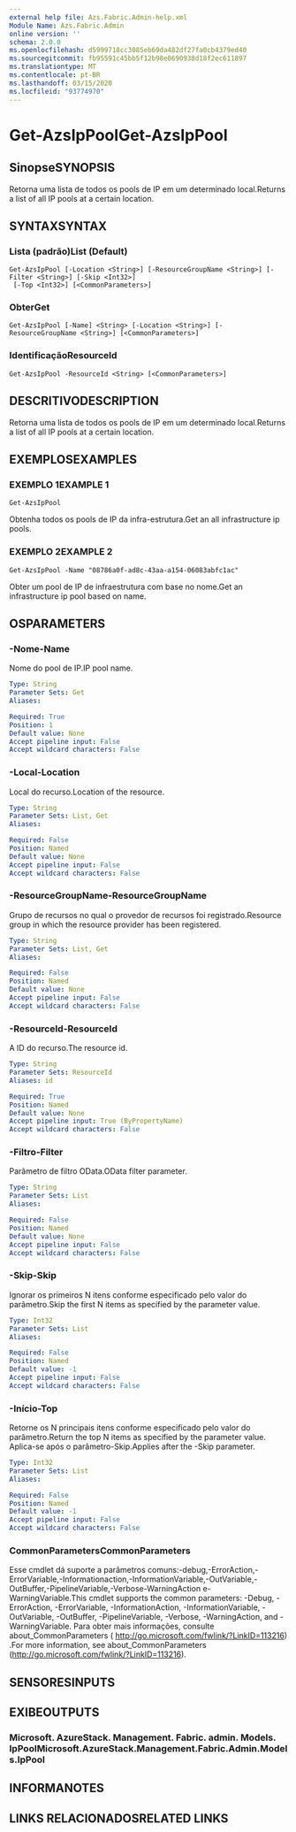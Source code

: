 ```yaml
---
external help file: Azs.Fabric.Admin-help.xml
Module Name: Azs.Fabric.Admin
online version: ''
schema: 2.0.0
ms.openlocfilehash: d5999718cc3085eb69da482df27fa0cb4379ed40
ms.sourcegitcommit: fb95591c45bb5f12b98e0690938d18f2ec611897
ms.translationtype: MT
ms.contentlocale: pt-BR
ms.lasthandoff: 03/15/2020
ms.locfileid: "93774970"
---
```

# <span data-ttu-id="6f4cf-101">Get-AzsIpPool</span><span class="sxs-lookup"><span data-stu-id="6f4cf-101">Get-AzsIpPool</span></span>

## <span data-ttu-id="6f4cf-102">Sinopse</span><span class="sxs-lookup"><span data-stu-id="6f4cf-102">SYNOPSIS</span></span>
<span data-ttu-id="6f4cf-103">Retorna uma lista de todos os pools de IP em um determinado local.</span><span class="sxs-lookup"><span data-stu-id="6f4cf-103">Returns a list of all IP pools at a certain location.</span></span>

## <span data-ttu-id="6f4cf-104">SYNTAX</span><span class="sxs-lookup"><span data-stu-id="6f4cf-104">SYNTAX</span></span>

### <span data-ttu-id="6f4cf-105">Lista (padrão)</span><span class="sxs-lookup"><span data-stu-id="6f4cf-105">List (Default)</span></span>
```
Get-AzsIpPool [-Location <String>] [-ResourceGroupName <String>] [-Filter <String>] [-Skip <Int32>]
 [-Top <Int32>] [<CommonParameters>]
```

### <span data-ttu-id="6f4cf-106">Obter</span><span class="sxs-lookup"><span data-stu-id="6f4cf-106">Get</span></span>
```
Get-AzsIpPool [-Name] <String> [-Location <String>] [-ResourceGroupName <String>] [<CommonParameters>]
```

### <span data-ttu-id="6f4cf-107">Identificação</span><span class="sxs-lookup"><span data-stu-id="6f4cf-107">ResourceId</span></span>
```
Get-AzsIpPool -ResourceId <String> [<CommonParameters>]
```

## <span data-ttu-id="6f4cf-108">DESCRITIVO</span><span class="sxs-lookup"><span data-stu-id="6f4cf-108">DESCRIPTION</span></span>
<span data-ttu-id="6f4cf-109">Retorna uma lista de todos os pools de IP em um determinado local.</span><span class="sxs-lookup"><span data-stu-id="6f4cf-109">Returns a list of all IP pools at a certain location.</span></span>

## <span data-ttu-id="6f4cf-110">EXEMPLOS</span><span class="sxs-lookup"><span data-stu-id="6f4cf-110">EXAMPLES</span></span>

### <span data-ttu-id="6f4cf-111">EXEMPLO 1</span><span class="sxs-lookup"><span data-stu-id="6f4cf-111">EXAMPLE 1</span></span>
```
Get-AzsIpPool
```

<span data-ttu-id="6f4cf-112">Obtenha todos os pools de IP da infra-estrutura.</span><span class="sxs-lookup"><span data-stu-id="6f4cf-112">Get an all infrastructure ip pools.</span></span>

### <span data-ttu-id="6f4cf-113">EXEMPLO 2</span><span class="sxs-lookup"><span data-stu-id="6f4cf-113">EXAMPLE 2</span></span>
```
Get-AzsIpPool -Name "08786a0f-ad8c-43aa-a154-06083abfc1ac"
```

<span data-ttu-id="6f4cf-114">Obter um pool de IP de infraestrutura com base no nome.</span><span class="sxs-lookup"><span data-stu-id="6f4cf-114">Get an infrastructure ip pool based on name.</span></span>

## <span data-ttu-id="6f4cf-115">OS</span><span class="sxs-lookup"><span data-stu-id="6f4cf-115">PARAMETERS</span></span>

### <span data-ttu-id="6f4cf-116">-Nome</span><span class="sxs-lookup"><span data-stu-id="6f4cf-116">-Name</span></span>
<span data-ttu-id="6f4cf-117">Nome do pool de IP.</span><span class="sxs-lookup"><span data-stu-id="6f4cf-117">IP pool name.</span></span>

```yaml
Type: String
Parameter Sets: Get
Aliases:

Required: True
Position: 1
Default value: None
Accept pipeline input: False
Accept wildcard characters: False
```

### <span data-ttu-id="6f4cf-118">-Local</span><span class="sxs-lookup"><span data-stu-id="6f4cf-118">-Location</span></span>
<span data-ttu-id="6f4cf-119">Local do recurso.</span><span class="sxs-lookup"><span data-stu-id="6f4cf-119">Location of the resource.</span></span>

```yaml
Type: String
Parameter Sets: List, Get
Aliases:

Required: False
Position: Named
Default value: None
Accept pipeline input: False
Accept wildcard characters: False
```

### <span data-ttu-id="6f4cf-120">-ResourceGroupName</span><span class="sxs-lookup"><span data-stu-id="6f4cf-120">-ResourceGroupName</span></span>
<span data-ttu-id="6f4cf-121">Grupo de recursos no qual o provedor de recursos foi registrado.</span><span class="sxs-lookup"><span data-stu-id="6f4cf-121">Resource group in which the resource provider has been registered.</span></span>

```yaml
Type: String
Parameter Sets: List, Get
Aliases:

Required: False
Position: Named
Default value: None
Accept pipeline input: False
Accept wildcard characters: False
```

### <span data-ttu-id="6f4cf-122">-ResourceId</span><span class="sxs-lookup"><span data-stu-id="6f4cf-122">-ResourceId</span></span>
<span data-ttu-id="6f4cf-123">A ID do recurso.</span><span class="sxs-lookup"><span data-stu-id="6f4cf-123">The resource id.</span></span>

```yaml
Type: String
Parameter Sets: ResourceId
Aliases: id

Required: True
Position: Named
Default value: None
Accept pipeline input: True (ByPropertyName)
Accept wildcard characters: False
```

### <span data-ttu-id="6f4cf-124">-Filtro</span><span class="sxs-lookup"><span data-stu-id="6f4cf-124">-Filter</span></span>
<span data-ttu-id="6f4cf-125">Parâmetro de filtro OData.</span><span class="sxs-lookup"><span data-stu-id="6f4cf-125">OData filter parameter.</span></span>

```yaml
Type: String
Parameter Sets: List
Aliases:

Required: False
Position: Named
Default value: None
Accept pipeline input: False
Accept wildcard characters: False
```

### <span data-ttu-id="6f4cf-126">-Skip</span><span class="sxs-lookup"><span data-stu-id="6f4cf-126">-Skip</span></span>
<span data-ttu-id="6f4cf-127">Ignorar os primeiros N itens conforme especificado pelo valor do parâmetro.</span><span class="sxs-lookup"><span data-stu-id="6f4cf-127">Skip the first N items as specified by the parameter value.</span></span>

```yaml
Type: Int32
Parameter Sets: List
Aliases:

Required: False
Position: Named
Default value: -1
Accept pipeline input: False
Accept wildcard characters: False
```

### <span data-ttu-id="6f4cf-128">-Início</span><span class="sxs-lookup"><span data-stu-id="6f4cf-128">-Top</span></span>
<span data-ttu-id="6f4cf-129">Retorne os N principais itens conforme especificado pelo valor do parâmetro.</span><span class="sxs-lookup"><span data-stu-id="6f4cf-129">Return the top N items as specified by the parameter value.</span></span>
<span data-ttu-id="6f4cf-130">Aplica-se após o parâmetro-Skip.</span><span class="sxs-lookup"><span data-stu-id="6f4cf-130">Applies after the -Skip parameter.</span></span>

```yaml
Type: Int32
Parameter Sets: List
Aliases:

Required: False
Position: Named
Default value: -1
Accept pipeline input: False
Accept wildcard characters: False
```

### <span data-ttu-id="6f4cf-131">CommonParameters</span><span class="sxs-lookup"><span data-stu-id="6f4cf-131">CommonParameters</span></span>
<span data-ttu-id="6f4cf-132">Esse cmdlet dá suporte a parâmetros comuns:-debug,-ErrorAction,-ErrorVariable,-Informationaction,-InformationVariable,-OutVariable,-OutBuffer,-PipelineVariable,-Verbose-WarningAction e-WarningVariable.</span><span class="sxs-lookup"><span data-stu-id="6f4cf-132">This cmdlet supports the common parameters: -Debug, -ErrorAction, -ErrorVariable, -InformationAction, -InformationVariable, -OutVariable, -OutBuffer, -PipelineVariable, -Verbose, -WarningAction, and -WarningVariable.</span></span> <span data-ttu-id="6f4cf-133">Para obter mais informações, consulte about_CommonParameters ( http://go.microsoft.com/fwlink/?LinkID=113216) .</span><span class="sxs-lookup"><span data-stu-id="6f4cf-133">For more information, see about_CommonParameters (http://go.microsoft.com/fwlink/?LinkID=113216).</span></span>

## <span data-ttu-id="6f4cf-134">SENSORES</span><span class="sxs-lookup"><span data-stu-id="6f4cf-134">INPUTS</span></span>

## <span data-ttu-id="6f4cf-135">EXIBE</span><span class="sxs-lookup"><span data-stu-id="6f4cf-135">OUTPUTS</span></span>

### <span data-ttu-id="6f4cf-136">Microsoft. AzureStack. Management. Fabric. admin. Models. IpPool</span><span class="sxs-lookup"><span data-stu-id="6f4cf-136">Microsoft.AzureStack.Management.Fabric.Admin.Models.IpPool</span></span>

## <span data-ttu-id="6f4cf-137">INFORMA</span><span class="sxs-lookup"><span data-stu-id="6f4cf-137">NOTES</span></span>

## <span data-ttu-id="6f4cf-138">LINKS RELACIONADOS</span><span class="sxs-lookup"><span data-stu-id="6f4cf-138">RELATED LINKS</span></span>

